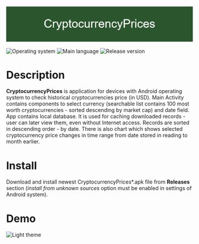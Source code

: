 ﻿![banner](res/banner.png)

![Operating system](https://img.shields.io/badge/OS-Android%208.0%2B-brightgreen)  ![Main language](https://img.shields.io/badge/Main%20language-Kotlin-blue) 
![Release version](https://img.shields.io/github/v/tag/arturkowalczyk300/android-cryptocurrency-prices?color=darkviolet&label=Release)

# Description
**CryptocurrencyPrices** is application for devices with Android operating system to check historical cryptocurrencies price (in USD).
Main Activity contains components to select currency (searchable list contains 100 most worth cryptocurrencies - sorted descending by market cap) and date field.
App contains local database. It is used for caching downloaded records - user can later view them, even without Internet access. Records are sorted in descending order - by date.
There is also chart which shows selected cryptocurrency price changes in time range from date stored in reading to month earlier.

# Install
Download and install newest CryptocurrencyPrices*.apk file from **Releases** section (*install from unknown sources* option must be enabled in settings of Android system).

# Demo
<img src="res/demo.gif" alt="Light theme" width="40%" height="40%"> 
